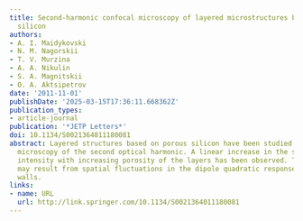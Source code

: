 ```yaml
---
title: Second-harmonic confocal microscopy of layered microstructures based on porous
  silicon
authors:
- A. I. Maidykovski
- N. M. Nagorskii
- T. V. Murzina
- A. A. Nikulin
- S. A. Magnitskii
- O. A. Aktsipetrov
date: '2011-11-01'
publishDate: '2025-03-15T17:36:11.668362Z'
publication_types:
- article-journal
publication: '*JETP Letters*'
doi: 10.1134/S0021364011180081
abstract: Layered structures based on porous silicon have been studied by confocal
  microscopy of the second optical harmonic. A linear increase in the second-harmonic
  intensity with increasing porosity of the layers has been observed. This behavior
  may result from spatial fluctuations in the dipole quadratic response of the pore
  walls.
links:
- name: URL
  url: http://link.springer.com/10.1134/S0021364011180081
---
```

